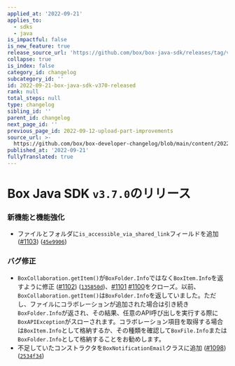 ```yaml
---
applied_at: '2022-09-21'
applies_to:
  - sdks
  - java
is_impactful: false
is_new_feature: true
release_source_url: 'https://github.com/box/box-java-sdk/releases/tag/v3.7.0'
collapse: true
is_index: false
category_id: changelog
subcategory_id: ''
id: 2022-09-21-box-java-sdk-v370-released
rank: null
total_steps: null
type: changelog
sibling_id: ''
parent_id: changelog
next_page_id: ''
previous_page_id: 2022-09-12-upload-part-improvements
source_url: >-
  https://github.com/box/box-developer-changelog/blob/main/content/2022/09-21-box-java-sdk-v370-released.md
published_at: '2022-09-21'
fullyTranslated: true
---
```

# Box Java SDK `v3.7.0`のリリース

### 新機能と機能強化

* ファイルとフォルダに`is_accessible_via_shared_link`フィールドを追加 ([#1103][1]) ([`45e9906`][2])

### バグ修正

* `BoxCollaboration.getItem()`が`BoxFolder.Info`ではなく`BoxItem.Info`を返すように修正 ([#1102][3]) ([`135850d`][4])、[#1101][5] [#1100][6]をクローズ。以前、`BoxCollaboration.getItem()`は`BoxFolder.Info`を返していました。ただし、ファイルにコラボレーションが追加された場合は引き続き`BoxFolder.Info`が返され、その結果、任意のAPI呼び出しを実行する際に`BoxAPIException`がスローされます。コラボレーション項目を取得する場合は`BoxItem.Info`として格納するか、その種類を確認して`BoxFile.Info`または`BoxFolder.Info`として格納することをお勧めします。
* 不足していたコンストラクタを`BoxNotificationEmail`クラスに追加 ([#1098][7]) ([`2534f34`][8])

[1]: https://github.com/box/box-java-sdk/issues/1103

[2]: https://github.com/box/box-java-sdk/commit/45e9906efca6a7f2d4d738914dc804de12d3646e

[3]: https://github.com/box/box-java-sdk/issues/1102

[4]: https://github.com/box/box-java-sdk/commit/135850d97164ee5f6d74708d74c531f7fa8bee26

[5]: https://github.com/box/box-java-sdk/issues/1101

[6]: https://github.com/box/box-java-sdk/issues/1100

[7]: https://github.com/box/box-java-sdk/issues/1098

[8]: https://github.com/box/box-java-sdk/commit/2534f34133f9554abd1e80fc1555659a2c52b23f
